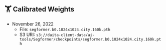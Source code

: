 ## 🏋️ Calibrated Weights

- November 26, 2022
  - File: `segformer.b0.1024x1024.city.160k.pth`
  - S3 URI: `s3://daita-client-data/ai-tools/Segformer/checkpoints/segformer.b0.1024x1024.city.160k.pth`

